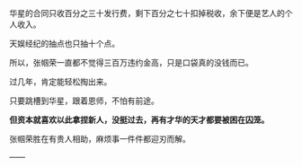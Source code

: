 华星的合同只收百分之三十发行费，剩下百分之七十扣掉税收，余下便是艺人的个人收入。

天娱经纪的抽点也只抽十个点。

所以，张帼荣一直都不觉得三百万违约金高，只是口袋真的没钱而已。

过几年，肯定能轻松掏出来。

只要跳槽到华星，跟着恩师，不怕有前途。

**但资本就喜欢以此拿捏新人，没挺过去，再有才华的天才都要被困在囚笼。**

张帼荣胜在有贵人相助，麻烦事一件件都迎刃而解。

——

